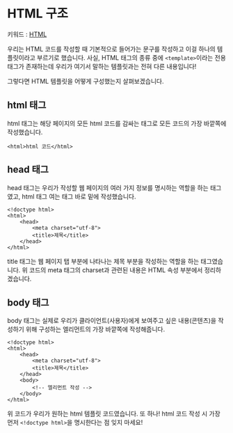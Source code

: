 # HTML 구조
키워드 : [HTML](https://ko.wikipedia.org/wiki/HTML)

우리는 HTML 코드를 작성할 때 기본적으로 들어가는 문구를 작성하고 이걸 하나의 템플릿이라고 부르기로 했습니다. 사실, HTML 태그의 종류 중에 `<template>`이라는 전용 태그가 존재하는데 우리가 여기서 말하는 템플릿과는 전혀 다른 내용입니다!

그렇다면 HTML 템플릿을 어떻게 구성했는지 살펴보겠습니다.

## html 태그
html 태그는 해당 페이지의 모든 html 코드를 감싸는 태그로 모든 코드의 가장 바깥쪽에 작성했습니다.

`<html>html 코드</html>`

## head 태그
head 태그는 우리가 작성할 웹 페이지의 여러 가지 정보를 명시하는 역할을 하는 태그였고, html 태그 여는 태그 바로 밑에 작성했습니다.
```
<!doctype html>
<html> 
    <head>
        <meta charset="utf-8">
        <title>제목</title>
    </head>
</html> 
```
title 태그는 웹 페이지 탭 부분에 나타나는 제목 부분을 작성하는 역할을 하는 태그였습니다. 위 코드의 meta 태그의 charset과 관련된 내용은 HTML 속성 부분에서 정리하겠습니다. 

## body 태그 
body 태그는 실제로 우리가 클라이언트(사용자)에게 보여주고 싶은 내용(콘텐츠)을 작성하기 위해 구성하는 엘리먼트의 가장 바깥쪽에 작성해줍니다.

```
<!doctype html>
<html> 
    <head>
        <meta charset="utf-8">
        <title>제목</title>
    </head>
    <body>
        <!-- 엘리먼트 작성 -->
    </body>
</html> 
```

위 코드가 우리가 원하는 html 템플릿 코드였습니다. 또 하나! html 코드 작성 시 가장 먼저 `<!doctype html>`을 명시한다는 점 잊지 마세요!